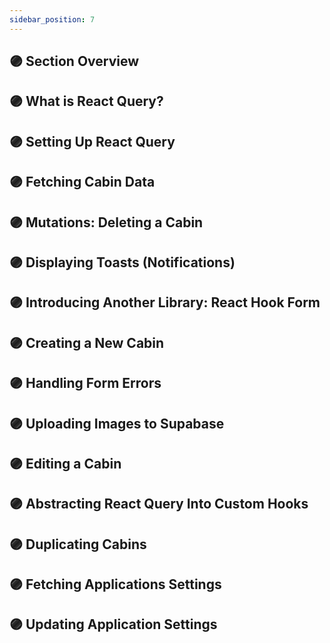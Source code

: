 ```yaml
---
sidebar_position: 7
---
```


## 🟣 Section Overview

## 🟣 What is React Query?

## 🟣 Setting Up React Query

## 🟣 Fetching Cabin Data

## 🟣 Mutations: Deleting a Cabin

## 🟣 Displaying Toasts (Notifications)

## 🟣 Introducing Another Library: React Hook Form

## 🟣 Creating a New Cabin

## 🟣 Handling Form Errors

## 🟣 Uploading Images to Supabase

## 🟣 Editing a Cabin

## 🟣 Abstracting React Query Into Custom Hooks

## 🟣 Duplicating Cabins

## 🟣 Fetching Applications Settings

## 🟣 Updating Application Settings
